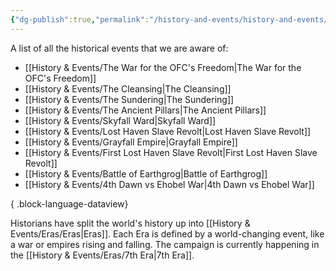 ```yaml
---
{"dg-publish":true,"permalink":"/history-and-events/history-and-events/","hideInGraph":true,"updated":"2025-08-11T11:53:31.578+01:00"}
---
```


A list of all the historical events that we are aware of:
- [[History & Events/The War for the OFC's Freedom\|The War for the OFC's Freedom]]
- [[History & Events/The Cleansing\|The Cleansing]]
- [[History & Events/The Sundering\|The Sundering]]
- [[History & Events/The Ancient Pillars\|The Ancient Pillars]]
- [[History & Events/Skyfall Ward\|Skyfall Ward]]
- [[History & Events/Lost Haven Slave Revolt\|Lost Haven Slave Revolt]]
- [[History & Events/Grayfall Empire\|Grayfall Empire]]
- [[History & Events/First Lost Haven Slave Revolt\|First Lost Haven Slave Revolt]]
- [[History & Events/Battle of Earthgrog\|Battle of Earthgrog]]
- [[History & Events/4th Dawn vs Ehobel War\|4th Dawn vs Ehobel War]]

{ .block-language-dataview}

Historians have split the world's history up into [[History & Events/Eras/Eras\|Eras]]. Each Era is defined by a world-changing event, like a war or empires rising and falling. The campaign is currently happening in the [[History & Events/Eras/7th Era\|7th Era]].